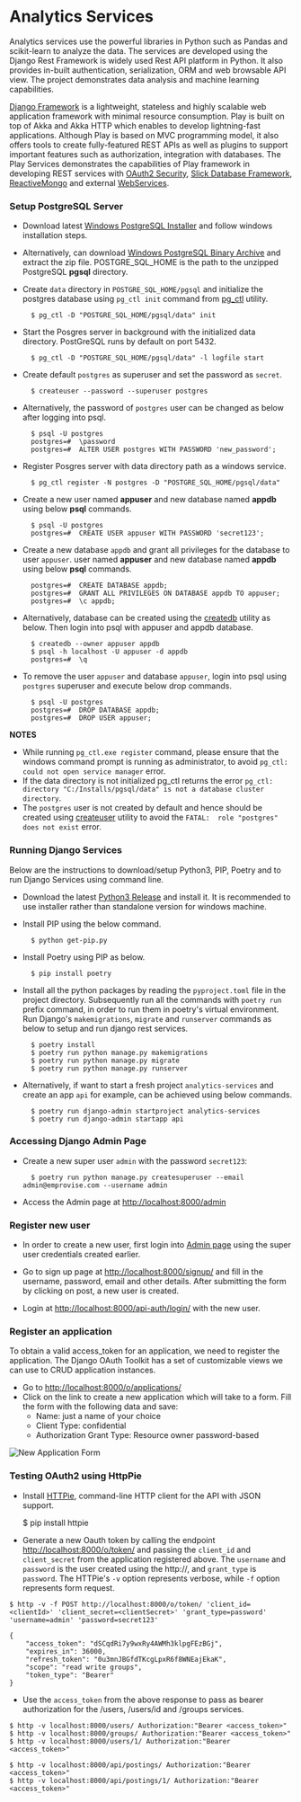 # Analytics Services

Analytics services use the powerful libraries in Python such as Pandas and scikit-learn to analyze the data. The services are developed using the Django Rest Framework is widely used Rest API platform in Python. It also provides in-built authentication, serialization, ORM and web browsable API view. The project demonstrates data analysis and machine learning capabilities.

[Django Framework](https://www.playframework.com/documentation/2.8.x/Home) is a lightweight, stateless and highly scalable web application framework with minimal resource consumption. Play is built on top of Akka and Akka HTTP which enables to develop lightning-fast applications. Although Play is based on MVC programming model, it also offers tools to create fully-featured REST APIs as well as plugins to support important features such as authorization, integration with databases. The Play Services demonstrates the capabilities of Play framework in developing REST services with [OAuth2 Security](https://github.com/nulab/play2-oauth2-provider), [Slick Database Framework](https://www.playframework.com/documentation/2.8.x/PlaySlick), [ReactiveMongo](http://reactivemongo.org/) and external [WebServices](https://www.playframework.com/documentation/2.8.x/ScalaWS).


### Setup PostgreSQL Server

* Download latest [Windows PostgreSQL Installer](https://www.postgresql.org/download/windows/) and follow windows installation steps.
* Alternatively, can download [Windows PostgreSQL Binary Archive](https://www.enterprisedb.com/download-postgresql-binaries) and extract the zip file. POSTGRE_SQL_HOME is the path to the unzipped PostgreSQL **pgsql** directory.
* Create `data` directory in `POSTGRE_SQL_HOME/pgsql` and initialize the postgres database using `pg_ctl init` command from [pg_ctl](https://www.postgresql.org/docs/9.5/static/app-pg-ctl.html) utility.


        $ pg_ctl -D "POSTGRE_SQL_HOME/pgsql/data" init

* Start the Posgres server in background with the initialized data directory. PostGreSQL runs by default on port 5432.


        $ pg_ctl -D "POSTGRE_SQL_HOME/pgsql/data" -l logfile start

* Create default `postgres` as superuser and set the password as `secret`.


        $ createuser --password --superuser postgres

* Alternatively, the password of `postgres` user can be changed as below after logging into psql.


        $ psql -U postgres
        postgres=#  \password
        postgres=#  ALTER USER postgres WITH PASSWORD 'new_password';

* Register Posgres server with data directory path as a windows service.


        $ pg_ctl register -N postgres -D "POSTGRE_SQL_HOME/pgsql/data"
        
* Create a new user named **appuser** and new database named **appdb** using below **psql** commands.


        $ psql -U postgres
        postgres=#  CREATE USER appuser WITH PASSWORD 'secret123';

* Create a new database `appdb` and grant all privileges for the database to user `appuser`. user named **appuser** and new database named **appdb** using below **psql** commands.


        postgres=#  CREATE DATABASE appdb;
        postgres=#  GRANT ALL PRIVILEGES ON DATABASE appdb TO appuser;
        postgres=#  \c appdb;

* Alternatively, database can be created using the [createdb](https://www.postgresql.org/docs/9.1/app-createdb.html) utility as below. Then login into psql with appuser and appdb database.


        $ createdb --owner appuser appdb
        $ psql -h localhost -U appuser -d appdb
        postgres=#  \q


* To remove the user `appuser` and database `appuser`, login into psql using `postgres` superuser and execute below drop commands.


        $ psql -U postgres
        postgres=#  DROP DATABASE appdb;
        postgres=#  DROP USER appuser;

**NOTES** 
- While running `pg_ctl.exe register` command, please ensure that the windows command prompt is running as administrator, to avoid `pg_ctl: could not open service manager` error.
- If the data directory is not initialized pg_ctl returns the error `pg_ctl: directory "C:/Installs/pgsql/data" is not a database cluster directory`.
- The `postgres` user is not created by default and hence should be created using [createuser](https://www.postgresql.org/docs/12/app-createuser.html) utility to avoid the `FATAL:  role "postgres" does not exist` error.
 

### Running Django Services

Below are the instructions to download/setup Python3, PIP, Poetry and to run Django Services using command line.

* Download the latest [Python3 Release](https://www.python.org/downloads/) and install it. It is recommended to use installer rather than standalone version for windows machine.
* Install PIP using the below command.


        $ python get-pip.py

* Install Poetry using PIP as below.


        $ pip install poetry

* Install all the python packages by reading the `pyproject.toml` file in the project directory. 
  Subsequently run all the commands with `poetry run` prefix command, in order to run them in poetry's virtual environment. 
  Run Django's `makemigrations`, `migrate` and `runserver` commands as below to setup and run django rest services.


        $ poetry install
        $ poetry run python manage.py makemigrations
        $ poetry run python manage.py migrate
        $ poetry run python manage.py runserver

* Alternatively, if want to start a fresh project `analytics-services` and create an app `api` for example, can be achieved using below commands. 


        $ poetry run django-admin startproject analytics-services
        $ poetry run django-admin startapp api


### Accessing Django Admin Page

* Create a new super user `admin` with the password `secret123`:


        $ poetry run python manage.py createsuperuser --email admin@emprovise.com --username admin

* Access the Admin page at [http://localhost:8000/admin](http://localhost:8000/admin)


### Register new user

* In order to create a new user, first login into [Admin page](http://localhost:8000/admin) using the super user credentials 
  created earlier.

* Go to sign up page at [http://localhost:8000/signup/](http://localhost:8000/signup/) and fill in the username, password, 
  email and other details. After submitting the form by clicking on post, a new user is created.

* Login at [http://localhost:8000/api-auth/login/](http://localhost:8000/api-auth/login/) with the new user.

### Register an application

To obtain a valid access_token for an application, we need to register the application. The Django OAuth Toolkit has a set of 
customizable views we can use to CRUD application instances.

   - Go to [http://localhost:8000/o/applications/](http://localhost:8000/o/applications/)
   - Click on the link to create a new application which will take to a form. Fill the form with the following data and save:
        - Name: just a name of your choice
        - Client Type: confidential
        - Authorization Grant Type: Resource owner password-based

   ![New Application Form](images/new_app_form.png)



### Testing OAuth2 using HttpPie

   - Install [HTTPie](https://httpie.org/), command-line HTTP client for the API with JSON support.


        $ pip install httpie

   - Generate a new Oauth token by calling the endpoint [http://localhost:8000/o/token/](http://localhost:8000/o/token/) and passing 
     the `client_id` and `client_secret` from the application registered above. The `username` and `password` is the user created 
     using the http://, and `grant_type` is `password`. The HTTPie's `-v` option represents verbose, while `-f` option represents 
     form request. 

    $ http -v -f POST http://localhost:8000/o/token/ 'client_id=<clientId>' 'client_secret=<clientSecret>' 'grant_type=password' 'username=admin' 'password=secret123'

    {
        "access_token": "dSCqdRi7y9wxRy4AWMh3klpgFEzBGj",
        "expires_in": 36000,
        "refresh_token": "0u3mnJBGfdTKcgLpxR6f8WNEajEkaK",
        "scope": "read write groups",
        "token_type": "Bearer"
    }

   - Use the `access_token` from the above response to pass as bearer authorization for the /users, /users/id and /groups services.

    $ http -v localhost:8000/users/ Authorization:"Bearer <access_token>"
    $ http -v localhost:8000/groups/ Authorization:"Bearer <access_token>"
    $ http -v localhost:8000/users/1/ Authorization:"Bearer <access_token>"
    
    $ http -v localhost:8000/api/postings/ Authorization:"Bearer <access_token>"
    $ http -v localhost:8000/api/postings/1/ Authorization:"Bearer <access_token>"
 
 